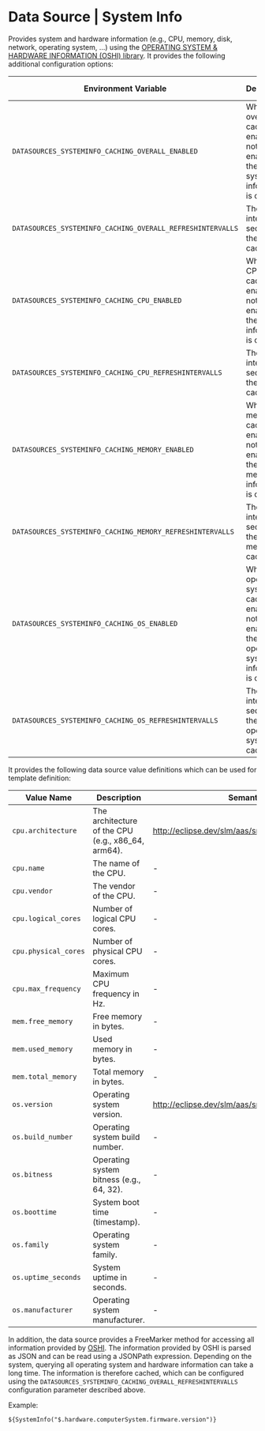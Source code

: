# Data Source | System Info

Provides system and hardware information (e.g., CPU, memory, disk, network, operating system, ...) using the [OPERATING SYSTEM & HARDWARE INFORMATION (OSHI) library](https://github.com/oshi/oshi).
It provides the following additional configuration options:

| Environment Variable                                       | Description                                                                                                 | Required | Default Value |
|------------------------------------------------------------|-------------------------------------------------------------------------------------------------------------|----------|---------------|
| `DATASOURCES_SYSTEMINFO_CACHING_OVERALL_ENABLED`           | Whether overall caching is enabled or not. If enabled, the overall system information is cached.            | No       | false         |
| `DATASOURCES_SYSTEMINFO_CACHING_OVERALL_REFRESHINTERVALLS` | The refresh intervall in seconds for the overall caching.                                                   | No       | 300           |
| `DATASOURCES_SYSTEMINFO_CACHING_CPU_ENABLED`               | Whether CPU caching is enabled or not. If enabled, the CPU information is cached.                           | No       | false         |  
| `DATASOURCES_SYSTEMINFO_CACHING_CPU_REFRESHINTERVALLS`     | The refresh intervall in seconds for the CPU caching.                                                       | No       | 60            |
| `DATASOURCES_SYSTEMINFO_CACHING_MEMORY_ENABLED`            | Whether memory caching is enabled or not. If enabled, the memory information is cached.                     | No       | false         |  
| `DATASOURCES_SYSTEMINFO_CACHING_MEMORY_REFRESHINTERVALLS`  | The refresh intervall in seconds for the memory caching.                                                    | No       | 60            |
| `DATASOURCES_SYSTEMINFO_CACHING_OS_ENABLED`                | Whether operating system caching is enabled or not. If enabled, the operating system information is cached. | No       | false         |
| `DATASOURCES_SYSTEMINFO_CACHING_OS_REFRESHINTERVALLS`      | The refresh intervall in seconds for the operating system caching.                                          | No       | 300           |

It provides the following data source value definitions which can be used for template definition:

| Value Name           | Description                                        | Semantic ID                                         |
|----------------------|----------------------------------------------------|-----------------------------------------------------|
| `cpu.architecture`   | The architecture of the CPU (e.g., x86_64, arm64). | http://eclipse.dev/slm/aas/sme/SysteInfo/CPU/Arch   |
| `cpu.name`           | The name of the CPU.                               | -                                                   |
| `cpu.vendor`         | The vendor of the CPU.                             | -                                                   |
| `cpu.logical_cores`  | Number of logical CPU cores.                       | -                                                   |
| `cpu.physical_cores` | Number of physical CPU cores.                      | -                                                   |
| `cpu.max_frequency`  | Maximum CPU frequency in Hz.                       | -                                                   |
| `mem.free_memory`    | Free memory in bytes.                              | -                                                   |
| `mem.used_memory`    | Used memory in bytes.                              | -                                                   |
| `mem.total_memory`   | Total memory in bytes.                             | -                                                   |
| `os.version`         | Operating system version.                          | http://eclipse.dev/slm/aas/sme/SysteInfo/OS/Version |
| `os.build_number`    | Operating system build number.                     | -                                                   |
| `os.bitness`         | Operating system bitness (e.g., 64, 32).           | -                                                   |
| `os.boottime`        | System boot time (timestamp).                      | -                                                   |
| `os.family`          | Operating system family.                           | -                                                   |
| `os.uptime_seconds`  | System uptime in seconds.                          | -                                                   |
| `os.manufacturer`    | Operating system manufacturer.                     | -                                                   |

In addition, the data source provides a FreeMarker method for accessing all information provided by [OSHI]((https://github.com/oshi/oshi)). The information
provided by OSHI is parsed as JSON and can be read using a JSONPath expression. Depending on the system, querying all operating system and hardware information
can take a long time. The information is therefore cached, which can be configured using the `DATASOURCES_SYSTEMINFO_CACHING_OVERALL_REFRESHINTERVALLS`
configuration parameter described above.

Example:
```
${SystemInfo("$.hardware.computerSystem.firmware.version")}
```
